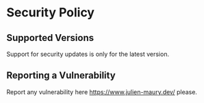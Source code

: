 # Security Policy

## Supported Versions

Support for security updates is only for the latest version.

## Reporting a Vulnerability

Report any vulnerability here https://www.julien-maury.dev/ please.
